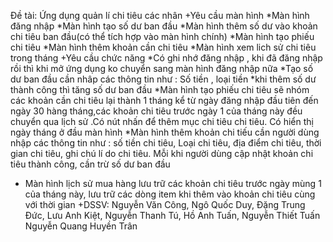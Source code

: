 Đề tài: Ứng dụng quản lí chi tiêu các nhân
+Yêu cầu màn hình
*Màn hình đăng nhập
*Màn hình tạo số dư ban đầu 
*Màn hình thêm số dư vào khoản chi tiêu ban đầu(có thể tích hợp vào màn hình chính)
*Màn hình tạo phiếu chi tiêu
*Màn hình thêm khoản cần chi tiêu
*Màn hình xem lich sử chi tiêu trong tháng
+Yêu cầu chức năng
*Có ghi nhớ đăng nhập , khi đã đăng nhập rồi thì khi mở ứng dụng ko chuyển sang màn hình đăng nhập nữa
*Tạo số dư ban đầu cần nhâp các thông tin như : Số tiền , loại tiền
*khi thêm số dư thành công thì tăng số dư ban đầu
*Màn hình tạo phiếu chi tiêu sẽ nhóm các khoản cần chi tiêu lại thành 1 tháng kể từ ngày đăng nhập đầu tiên đến ngày 30 hàng tháng,các khoản chi tiêu trước ngày 1 của tháng này đều chuyển qua lịch sử .Có nút nhấn để thêm mục chi tiêu chi tiêu. Có hiển thị ngày tháng ở đầu màn hình
*Màn hình thêm khoản chi tiếu cần người dùng nhập các thông tin như : số tiền chi tiêu, Loại chi tiêu, địa điểm chi tiêu, thời gian chi tiêu, ghi chú lí do chi tiêu. Mỗi khi người dùng cập nhật khoản chi tiêu thành công, cần trừ số dư ban đầu
* Màn hình lịch sử mua hàng lưu trữ các khoản chi tiêu trước ngày mùng 1 của tháng này, lưu trữ các dòng item khi thêm vào khoản chi tiêu cùng với thời gian
+DSSV:
Nguyễn Văn Công,
Ngô Quốc Duy,
Đặng Trung Đức,
Lưu Anh Kiệt,
Nguyễn Thanh Tú,
Hồ Anh Tuấn,
Nguyễn Thiết Tuấn
Nguyễn Quang Huyền Trân
